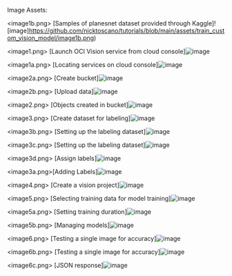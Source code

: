 Image Assets:

<image1b.png> [Samples of planesnet dataset provided through Kaggle]![image]https://github.com/nicktoscano/tutorials/blob/main/assets/train_custom_vision_model/image1b.png)

<image1.png> [Launch OCI Vision service from cloud console]![image](https://github.com/nicktoscano/tutorials/blob/main/assets/train_custom_vision_model/image1.png)

<image1a.png> [Locating services on cloud console]![image](https://github.com/nicktoscano/tutorials/blob/main/assets/train_custom_vision_model/image1a.png)

<image2a.png> [Create bucket]![image](https://github.com/nicktoscano/tutorials/blob/main/assets/train_custom_vision_model/image2a.png)


<image2b.png> [Upload data]![image](https://github.com/nicktoscano/tutorials/blob/main/assets/train_custom_vision_model/image2b.png)

<image2.png> [Objects created in bucket]![image](https://github.com/nicktoscano/tutorials/blob/main/assets/train_custom_vision_model/image2.png)

<image3.png> [Create dataset for labeling]![image](https://github.com/nicktoscano/tutorials/blob/main/assets/train_custom_vision_model/image3.png)

<image3b.png> [Setting up the labeling dataset]![image](https://github.com/nicktoscano/tutorials/blob/main/assets/train_custom_vision_model/image3b.png)

<image3c.png> [Setting up the labeling dataset]![image](https://github.com/nicktoscano/tutorials/blob/main/assets/train_custom_vision_model/image3c.png)

<image3d.png> [Assign labels]![image](https://github.com/nicktoscano/tutorials/blob/main/assets/train_custom_vision_model/image3d.png)

<image3a.png>[Adding Labels]![image](https://github.com/nicktoscano/tutorials/blob/main/assets/train_custom_vision_model/image3a.png)

<image4.png> [Create a vision project]![image](https://github.com/nicktoscano/tutorials/blob/main/assets/train_custom_vision_model/image4.png)

<image5.png> [Selecting training data for model training]![image](https://github.com/nicktoscano/tutorials/blob/main/assets/train_custom_vision_model/image5.png)

<image5a.png> [Setting training duration]![image](https://github.com/nicktoscano/tutorials/blob/main/assets/train_custom_vision_model/image5a.png)

<image5b.png> [Managing models]![image](https://github.com/nicktoscano/tutorials/blob/main/assets/train_custom_vision_model/image5b.png)

<image6.png> [Testing a single image for accuracy]![image](https://github.com/nicktoscano/tutorials/blob/main/assets/train_custom_vision_model/image6.png)

<image6b.png> [Testing a single image for accuracy]![image](https://github.com/nicktoscano/tutorials/blob/main/assets/train_custom_vision_model/image6b.png)

<image6c.png> [JSON response]![image](https://github.com/nicktoscano/tutorials/blob/main/assets/train_custom_vision_model/image6c.png)

